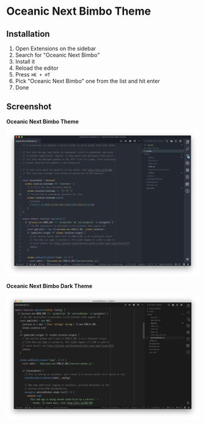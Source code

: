 # Oceanic Next Bimbo Theme

## Installation

1. Open Extensions on the sidebar
2. Search for "Oceanic Next Bimbo"
3. Install it
4. Reload the editor
5. Press `⌘K + ⌘T`
6. Pick "Oceanic Next Bimbo" one from the list and hit enter
7. Done

## Screenshot

**Oceanic Next Bimbo Theme**

![Oceanic Next Bimbo Theme](images/bimbo.jpg)

**Oceanic Next Bimbo Dark Theme**

![Oceanic Next Bimbo Dark Theme](images/bimbo-dark.jpg)
